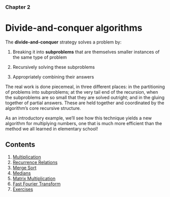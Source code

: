 ### Chapter 2
# Divide-and-conquer algorithms

The **divide-and-conquer** strategy solves a problem by:

1. Breaking it into **subproblems** that are themselves smaller instances of the same type of problem

2. Recursively solving these subproblems

3. Appropriately combining their answers

The real work is done piecemeal, in three different places: in the partitioning of problems into subproblems; at the very tail end of the recursion, when the subproblems are so small that they are solved outright; and in the gluing together of partial answers. These are held together and coordinated by the algorithm’s core recursive structure.

As an introductory example, we’ll see how this technique yields a new algorithm for multiplying numbers, one that is much more efficient than the method we all learned in elementary school!

## Contents
1. [Multiplication](Chapter2/2.1)
2. [Recurrence Relations](Chapter2/2.2)
3. [Merge Sort](Chapter2/2.3)
4. [Medians](Chapter2/2.4)
5. [Matrix Multiplication](Chapter2/2.5)
6. [Fast Fourier Transform](Chapter2/2.6)
7. [Exercises](Chapter2/2-ex.pdf)
